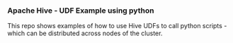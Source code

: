 <h3>Apache Hive - UDF Example using python</h3>

<p>
This repo shows examples of how to use Hive UDFs to call python scripts - which can be distributed across nodes of the cluster. 
</p>
